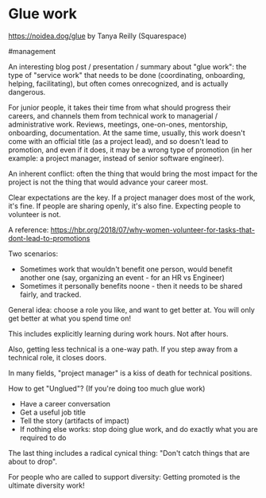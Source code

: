# Glue work

https://noidea.dog/glue
by Tanya Reilly (Squarespace)

#management

An interesting blog post / presentation / summary about "glue work": the type of "service work" that needs to be done (coordinating, onboarding, helping, facilitating), but often comes onrecognized, and is actually dangerous.

For junior people, it takes their time from what should progress their careers, and channels them from technical work to managerial / administrative work. Reviews, meetings, one-on-ones, mentorship, onboarding, documentation. At the same time, usually, this work doesn't come with an official title (as a project lead), and so doesn't lead to promotion, and even if it does, it may be a wrong type of promotion (in her example: a project manager, instead of senior software engineer).

An inherent conflict: often the thing that would bring the most impact for the project is not the thing that would advance your career most.

Clear expectations are the key. If a project manager does most of the work, it's fine. If people are sharing openly, it's also fine. Expecting people to volunteer is not.

A reference: https://hbr.org/2018/07/why-women-volunteer-for-tasks-that-dont-lead-to-promotions

Two scenarios:
* Sometimes work that wouldn't benefit one person, would benefit another one (say, organizing an event - for an HR vs Engineer)
* Sometimes it personally benefits noone - then it needs to be shared fairly, and tracked.

General idea: choose a role you like, and want to get better at. You will only get better at what you spend time on! 

This includes explicitly learning during work hours. Not after hours.

Also, getting less technical is a one-way path. If you step away from a technical role, it closes doors.

In many fields, "project manager" is a kiss of death for technical positions.

How to get "Unglued"? (If you're doing too much glue work)
* Have a career conversation
* Get a useful job title
* Tell the story (artifacts of impact)
* If nothing else works: stop doing glue work, and do exactly what you are required to do

The last thing includes a radical cynical thing: "Don't catch things that are about to drop".

For people who are called to support diversity: Getting promoted is the ultimate diversity work!